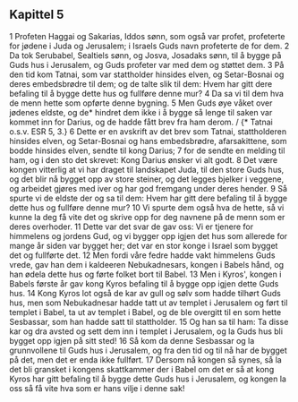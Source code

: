 ## Kapittel 5

1 Profeten Haggai og Sakarias, Iddos sønn, som også var profet, profeterte for jødene i Juda og Jerusalem; i Israels Guds navn profeterte de for dem.
2 Da tok Serubabel, Sealtiels sønn, og Josva, Josadaks sønn, til å bygge på Guds hus i Jerusalem, og Guds profeter var med dem og støttet dem.
3 På den tid kom Tatnai, som var stattholder hinsides elven, og Setar-Bosnai og deres embedsbrødre til dem; og de talte slik til dem: Hvem har gitt dere befaling til å bygge dette hus og fullføre denne mur?
4 Da sa vi til dem hva de menn hette som opførte denne bygning.
5 Men Guds øye våket over jødenes eldste, og de* hindret dem ikke i å bygge så lenge til saken var kommet inn for Darius, og de hadde fått brev fra ham derom. / {* Tatnai o.s.v. ESR 5, 3.}
6 Dette er en avskrift av det brev som Tatnai, stattholderen hinsides elven, og Setar-Bosnai og hans embedsbrødre, afarsakittene, som bodde hinsides elven, sendte til kong Darius;
7 for de sendte en melding til ham, og i den sto det skrevet: Kong Darius ønsker vi alt godt.
8 Det være kongen vitterlig at vi har draget til landskapet Juda, til den store Guds hus, og det blir nå bygget opp av store steiner, og det legges bjelker i veggene, og arbeidet gjøres med iver og har god fremgang under deres hender.
9 Så spurte vi de eldste der og sa til dem: Hvem har gitt dere befaling til å bygge dette hus og fullføre denne mur?
10 Vi spurte dem også hva de hette, så vi kunne la deg få vite det og skrive opp for deg navnene på de menn som er deres overhoder.
11 Dette var det svar de gav oss: Vi er tjenere for himmelens og jordens Gud, og vi bygger opp igjen det hus som allerede for mange år siden var bygget her; det var en stor konge i Israel som bygget det og fullførte det.
12 Men fordi våre fedre hadde vakt himmelens Guds vrede, gav han dem i kaldeeren Nebukadnesars, kongen i Babels hånd, og han ødela dette hus og førte folket bort til Babel.
13 Men i Kyros', kongen i Babels første år gav kong Kyros befaling til å bygge opp igjen dette Guds hus.
14 Kong Kyros lot også de kar av gull og sølv som hadde tilhørt Guds hus, men som Nebukadnesar hadde tatt ut av templet i Jerusalem og ført til templet i Babel, ta ut av templet i Babel, og de ble overgitt til en som hette Sesbassar, som han hadde satt til stattholder.
15 Og han sa til ham: Ta disse kar og dra avsted og sett dem inn i templet i Jerusalem, og la Guds hus bli bygget opp igjen på sitt sted!
16 Så kom da denne Sesbassar og la grunnvollene til Guds hus i Jerusalem, og fra den tid og til nå har de bygget på det, men det er enda ikke fullført.
17 Dersom nå kongen så synes, så la det bli gransket i kongens skattkammer der i Babel om det er så at kong Kyros har gitt befaling til å bygge dette Guds hus i Jerusalem, og kongen la oss så få vite hva som er hans vilje i denne sak!
